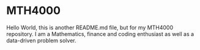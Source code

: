 # MTH4000
Hello World, this is another README.md file, but for my MTH4000 repository.
I am a Mathematics, finance  and coding enthusiast as well as a data-driven problem solver.
